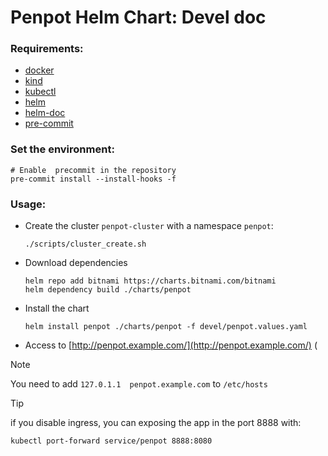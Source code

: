 # Penpot Helm Chart: Devel doc

### Requirements:

- [docker](https://docs.docker.com/engine/install/)
- [kind](https://kind.sigs.k8s.io/docs/user/quick-start/#installation)
- [kubectl](https://kubernetes.io/docs/tasks/tools/#kubectl)
- [helm](https://helm.sh/docs/intro/install/)
- [helm-doc](https://github.com/norwoodj/helm-docs/tree/master)
- [pre-commit](https://pre-commit.com/)

### Set the environment:

```shell
# Enable  precommit in the repository
pre-commit install --install-hooks -f
```

### Usage:

- Create the cluster `penpot-cluster` with a namespace `penpot`:
  ```shell
  ./scripts/cluster_create.sh
  ```

- Download dependencies
  ```shell
  helm repo add bitnami https://charts.bitnami.com/bitnami
  helm dependency build ./charts/penpot
  ```

- Install the chart
  ```shell
  helm install penpot ./charts/penpot -f devel/penpot.values.yaml
  ```

- Access to [http://penpot.example.com/](http://penpot.example.com/) (
> [!NOTE]
> You need to add `127.0.1.1  penpot.example.com` to `/etc/hosts`

> [!TIP]
> if you disable ingress, you can exposing the app in the port 8888 with:
> ```shell
> kubectl port-forward service/penpot 8888:8080
> ```

